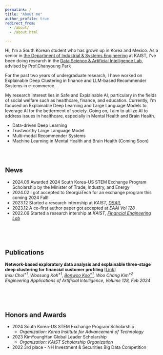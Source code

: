 ```yaml
---
permalink: /
title: "About me"
author_profile: true
redirect_from: 
  - /about/
  - /about.html

---
```


Hi, I'm a South Korean student who has grown up in Korea and Mexico. As a senior in [the Department of Industrial & Systems Engineering](https://ise.kaist.ac.kr/) at KAIST, I've been doing research in the [Data Science & Artificial Intelligence Lab](https://dsail.kaist.ac.kr/), advised by [Prof.Chanyoung Park](https://dsail.kaist.ac.kr/professor/)

For the past two years of undergraduate research, I have worked on Explainable Deep Clustering in finance and LLM-based Recommender Systems in e-commerce. 

My research interest lies in Safe and Explainable AI, particulary in the fields of social welfare such as healthcare, finance, and education. Currently, I'm focused on Explainable Deep Learning and Large Language Models to leverage AI for the betterment of society. Going on, I aim to utilize AI to address issues in healthcare, especially in Mental Health and Brain Health. 
* Data-driven Deep Learning
* Trustworthy Large Language Model
* Multi-modal Recommender Systems
* Machine Learning in Mental Health and Brain Health (Coming Soon)

<pre>


</pre>

## <a id="news"></a>News
<!-- * 2024.08 Started a research internship at *GeorgiaTech X Emory,* [ViTAL Lab](https://kwonvitallab.github.io/),  -->
* 2024.06 Awarded 2024 South Korea-US STEM Exchange Program Scholarship by the Minister of Trade, Industry, and Energy
* 2024.02 I got accepted to GeorgiaTech for an exchange program this coming 2024 Fall!
* 2023.12 Started a research internship at *KAIST,* [*DSAIL*](https://dsail.kaist.ac.kr/) 
* 2023.12 A co-first author paper got accepted at *EAAI Vol 128*
* 2022.06 Started a research intership at *KAIST*, [*Financial Engineering Lab*](https://felab.kaist.ac.kr/)

<pre>



</pre>

## <a id="publications"></a>Publications

**Network-based exploratory data analysis and explainable three-stage deep clustering for financial customer profiling**  [[Link]](https://www.sciencedirect.com/science/article/abs/pii/S0952197623015622?via%3Dihub)
<br>
<em>Insu Choi<sup>*1</sup>, Woosung Koh<sup>*1</sup>, <u>Bonwoo Koo<sup>*1</sup></u>, Woo Chang Kim<sup>*2</sup></em>  
<em>Engineering Applications of Artificial Intelligence, Volume 128, Feb 2024</em> 


<pre>



</pre>
## <a id="honors and awards"></a>Honors and Awards

* 2024 South Korea-US STEM Exchange Program Scholarship
  * <em>Organization: Korea Institute for Advancement of Technology</em>
* 2023 KimYoungHan Global Leader Scholarship
  * <em>Organization: KAIST Scholarship Organization</em>
* 2022 3rd place - NH Investment & Securities Big Data Competition


